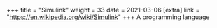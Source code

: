 +++
title = "Simulink"
weight = 33
date = 2021-03-06
[extra]
link = "https://en.wikipedia.org/wiki/Simulink"
+++
A programming language

